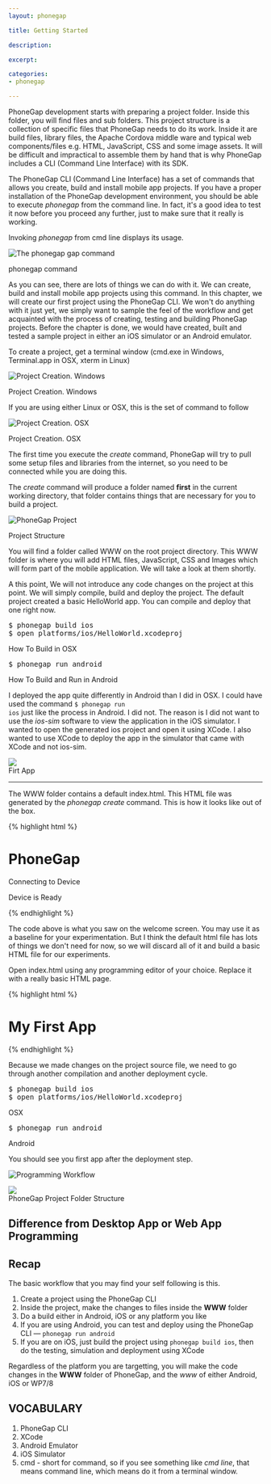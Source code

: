 ```yaml
---
layout: phonegap

title: Getting Started

description: 

excerpt: 

categories:
- phonegap

---
```



PhoneGap development starts with preparing a project folder. Inside this folder, you will find files and sub folders. This project structure is a collection of specific files that PhoneGap needs to do its work. Inside it are build files, library files, the Apache Cordova middle ware and typical web components/files e.g. HTML, JavaScript, CSS and some image assets. It will be difficult and impractical to assemble them by hand that is why PhoneGap includes a CLI (Command Line Interface) with its SDK. 

The PhoneGap CLI (Command Line Interface) has a set of commands that allows you create, build and install mobile app projects. If you have a proper installation of the PhoneGap development environment, you should be able to execute *phonegap* from the command line. In fact, it's a good idea to test it now before you proceed any further, just to make sure that it really is working. 

Invoking *phonegap* from cmd line displays its usage. 


![The phonegap gap command](/img/phonegap/phonegap-cli.png)
<div id='lst'>phonegap command</div>

As you can see, there are lots of things we can do with it. We can create, build and install mobile app projects using this command. In this chapter, we will create our first project using the PhoneGap CLI. We won't do anything with it just yet, we simply want to sample the feel of the  workflow and get acquainted with the process of creating, testing and building PhoneGap projects. Before the chapter is done, we would have created, built and tested a sample project in either an iOS simulator or an Android emulator.

To create a project, get a terminal window (cmd.exe in Windows, Terminal.app in OSX, xterm in Linux)

![Project Creation. Windows](/img/phonegap/phonegap-create-project-windows.png)
<div id='lst'>Project Creation. Windows</div>

If you are using either Linux or OSX, this is the set of command to follow

![Project Creation. OSX](/img/phonegap/phonegap-create-project-osx.png)
<div id='lst'>Project Creation. OSX</div>

The first time you execute the *create* command, PhoneGap will try to pull some setup files and libraries from the internet, so you need to be connected while you are doing this.

The *create* command will produce a folder named **first** in the current working directory, that folder contains things that are necessary for you to build a project.

![PhoneGap Project](/img/phonegap/phonegap-project-structure.png)
<div id='lst'>Project Structure</div>

You will find a folder called WWW on the root project directory. This WWW folder is where you will add HTML files, JavaScript, CSS and Images which will form part of the mobile application. We will take a look at them shortly.

A this point, We will not introduce any code changes on the project at this point. We will simply compile, build and deploy the project. The default project created a basic HelloWorld app. You can compile and deploy that one right now.

<pre class='codeblock'>
$ phonegap build ios
$ open platforms/ios/HelloWorld.xcodeproj
</pre>
<div id='lst'> How To Build in OSX</div>

<pre class='codeblock'>
$ phonegap run android
</pre>
<div id='lst'> How To Build and Run in Android</div>

I deployed the app quite differently in Android than I did in OSX. I could have used the command <code class='codeblock'>$ phonegap run ios</code> just like the process in Android. I did not. The reason is I did not want to use the *ios-sim* software to view the application in the iOS simulator. I wanted to open the generated ios project and open it using XCode. I also wanted to use XCode to deploy the app in the simulator that came with XCode and not ios-sim. 

<img src='/img/phonegap/generic-phonegap-app.png' class='shadow' />
<div id='lst'>Firt App</div>

<hr class='section'></hr>

The WWW folder contains a default index.html. This HTML file was generated by the *phonegap create* command. This is how it looks like out of the box.

{% highlight html %}

<!DOCTYPE html>
<html>
<head>
  <meta charset="utf-8" />
  <meta name="format-detection" content="telephone=no" />
  <meta name="viewport" content="user-scalable=no, initial-scale=1, maximum-scale=1, minimum-scale=1, width=device-width, height=device-height, target-densitydpi=device-dpi" />
  <link rel="stylesheet" type="text/css" href="css/index.css" />
  <title>Hello World</title>
</head>
<body>
 <div class="app">
   <h1>PhoneGap</h1>
   <div id="deviceready" class="blink">
   <p class="event listening">Connecting to Device</p>
   <p class="event received">Device is Ready</p>
   </div>
  </div>
  <script type="text/javascript" src="phonegap.js"></script>
  <script type="text/javascript" src="js/index.js"></script>
  <script type="text/javascript">
     app.initialize();
  </script>
</body>
</html>

{% endhighlight %}

The code above is what you saw on the welcome screen. You may use it as a baseline for your experimentation. But I think the default html file has lots of things we don't need for now, so we will discard all of it and build a basic HTML file for our experiments.

Open index.html using any programming editor of your choice. Replace it with a really basic HTML page.

{% highlight html %}
<!doctype html>
<html>
  <h1>My First App</h1>
</html>

{% endhighlight %}

Because we made changes on the project source file, we need to go through another compilation and another deployment cycle. 

<pre class='codeblock'>
$ phonegap build ios
$ open platforms/ios/HelloWorld.xcodeproj
</pre>
<div id='lst'>OSX</div>

<pre class='codeblock'>
$ phonegap run android
</pre>
<div id='lst'>Android</div>

You should see you first app after the deployment step. 





![Programming Workflow](/img/phonegap/programming-workflow.png)



<img src="/img/phonegap/phonegap-empty-project.png" />
<div id='lst'>PhoneGap Project Folder Structure</div>

## Difference from Desktop App or Web App Programming





## Recap 

The basic workflow that you may find your self following is this.

1. Create a project using the PhoneGap CLI
2. Inside the project, make the changes to files inside the **WWW** folder
3. Do a build either in Android, iOS or any platform you like
4. If you are using Android, you can test and deploy using the PhoneGap CLI &mdash; `phonegap run android`
5. If you are on iOS, just build the project using `phonegap build ios`, then do the testing, simulation and deployment using XCode

Regardless of the platform you are targetting, you will make the code changes in the **WWW** folder of PhoneGap, and the *www* of either Android, iOS or WP7/8

## VOCABULARY

1. PhoneGap CLI
2. XCode
3. Android Emulator
4. iOS Simulator
5. cmd - short for command, so if you see something like *cmd line*, that means command line, which means do it from a terminal window.


